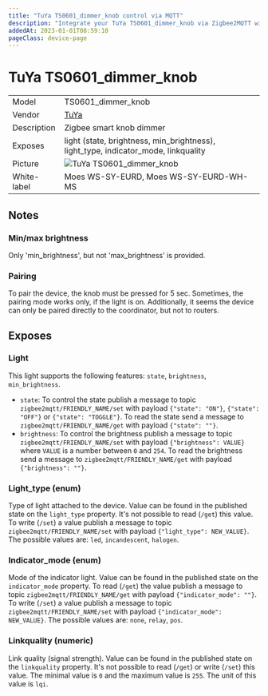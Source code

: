 ```yaml
---
title: "TuYa TS0601_dimmer_knob control via MQTT"
description: "Integrate your TuYa TS0601_dimmer_knob via Zigbee2MQTT with whatever smart home infrastructure you are using without the vendor's bridge or gateway."
addedAt: 2023-01-01T08:59:10
pageClass: device-page
---
```


<!-- !!!! -->
<!-- ATTENTION: This file is auto-generated through docgen! -->
<!-- You can only edit the "Notes"-Section between the two comment lines "Notes BEGIN" and "Notes END". -->
<!-- Do not use h1 or h2 heading within "## Notes"-Section. -->
<!-- !!!! -->

# TuYa TS0601_dimmer_knob

|     |     |
|-----|-----|
| Model | TS0601_dimmer_knob  |
| Vendor  | [TuYa](/supported-devices/#v=TuYa)  |
| Description | Zigbee smart knob dimmer |
| Exposes | light (state, brightness, min_brightness), light_type, indicator_mode, linkquality |
| Picture | ![TuYa TS0601_dimmer_knob](https://www.zigbee2mqtt.io/images/devices/TS0601_dimmer_knob.jpg) |
| White-label | Moes WS-SY-EURD, Moes WS-SY-EURD-WH-MS |

<!-- Notes BEGIN -->
## Notes

### Min/max brightness
Only 'min_brightness', but not 'max_brightness' is provided.

### Pairing
To pair the device, the knob must be pressed for 5 sec. Sometimes, the pairing mode works only, if the light is on. Additionally, it seems the device can only be paired directly to the coordinator, but not to routers.
<!-- Notes END -->

## Exposes

### Light 
This light supports the following features: `state`, `brightness`, `min_brightness`.
- `state`: To control the state publish a message to topic `zigbee2mqtt/FRIENDLY_NAME/set` with payload `{"state": "ON"}`, `{"state": "OFF"}` or `{"state": "TOGGLE"}`. To read the state send a message to `zigbee2mqtt/FRIENDLY_NAME/get` with payload `{"state": ""}`.
- `brightness`: To control the brightness publish a message to topic `zigbee2mqtt/FRIENDLY_NAME/set` with payload `{"brightness": VALUE}` where `VALUE` is a number between `0` and `254`. To read the brightness send a message to `zigbee2mqtt/FRIENDLY_NAME/get` with payload `{"brightness": ""}`.

### Light_type (enum)
Type of light attached to the device.
Value can be found in the published state on the `light_type` property.
It's not possible to read (`/get`) this value.
To write (`/set`) a value publish a message to topic `zigbee2mqtt/FRIENDLY_NAME/set` with payload `{"light_type": NEW_VALUE}`.
The possible values are: `led`, `incandescent`, `halogen`.

### Indicator_mode (enum)
Mode of the indicator light.
Value can be found in the published state on the `indicator_mode` property.
To read (`/get`) the value publish a message to topic `zigbee2mqtt/FRIENDLY_NAME/get` with payload `{"indicator_mode": ""}`.
To write (`/set`) a value publish a message to topic `zigbee2mqtt/FRIENDLY_NAME/set` with payload `{"indicator_mode": NEW_VALUE}`.
The possible values are: `none`, `relay`, `pos`.

### Linkquality (numeric)
Link quality (signal strength).
Value can be found in the published state on the `linkquality` property.
It's not possible to read (`/get`) or write (`/set`) this value.
The minimal value is `0` and the maximum value is `255`.
The unit of this value is `lqi`.


